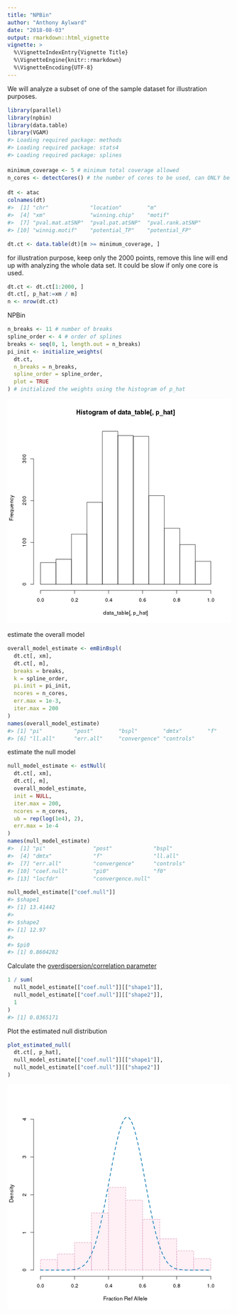 ```yaml
---
title: "NPBin"
author: "Anthony Aylward"
date: "2018-08-03"
output: rmarkdown::html_vignette
vignette: >
  %\VignetteIndexEntry{Vignette Title}
  %\VignetteEngine{knitr::rmarkdown}
  %\VignetteEncoding{UTF-8}
---
```




We will analyze a subset of one of the sample dataset for illustration
purposes.

```r
library(parallel)
library(npbin)
library(data.table)
library(VGAM)
#> Loading required package: methods
#> Loading required package: stats4
#> Loading required package: splines

minimum_coverage <- 5 # minimum total coverage allowed
n_cores <- detectCores() # the number of cores to be used, can ONLY be 1 if run on Windows.

dt <- atac
colnames(dt)
#>  [1] "chr"             "location"        "m"              
#>  [4] "xm"              "winning.chip"    "motif"          
#>  [7] "pval.mat.atSNP"  "pval.pat.atSNP"  "pval.rank.atSNP"
#> [10] "winnig.motif"    "potential_TP"    "potential_FP"
```


```r
dt.ct <- data.table(dt)[m >= minimum_coverage, ]
```

for illustration purpose, keep only the 2000 points, remove this line will
end up with analyzing the whole data set. It could be slow if only one core
is used.

```r
dt.ct <- dt.ct[1:2000, ]
dt.ct[, p_hat:=xm / m]
n <- nrow(dt.ct)
```

NPBin

```r
n_breaks <- 11 # number of breaks
spline_order <- 4 # order of splines
breaks <- seq(0, 1, length.out = n_breaks)
pi_init <- initialize_weights(
  dt.ct,
  n_breaks = n_breaks,
  spline_order = spline_order,
  plot = TRUE
) # initialized the weights using the histogram of p_hat
```

![plot of chunk shape_atac_initialize_weights](figure/shape_atac_initialize_weights-1.png)

estimate the overall model

```r
overall_model_estimate <- emBinBspl(
  dt.ct[, xm],
  dt.ct[, m],
  breaks = breaks,
  k = spline_order,
  pi.init = pi_init,
  ncores = n_cores,
  err.max = 1e-3,
  iter.max = 200
)
names(overall_model_estimate)
#> [1] "pi"          "post"        "bspl"        "dmtx"        "f"          
#> [6] "ll.all"      "err.all"     "convergence" "controls"
```

estimate the null model

```r
null_model_estimate <- estNull(
  dt.ct[, xm],
  dt.ct[, m],
  overall_model_estimate,
  init = NULL,
  iter.max = 200,
  ncores = n_cores,
  ub = rep(log(1e4), 2),
  err.max = 1e-4
)
names(null_model_estimate)
#>  [1] "pi"               "post"             "bspl"            
#>  [4] "dmtx"             "f"                "ll.all"          
#>  [7] "err.all"          "convergence"      "controls"        
#> [10] "coef.null"        "pi0"              "f0"              
#> [13] "locfdr"           "convergence.null"
```


```r
null_model_estimate[["coef.null"]]
#> $shape1
#> [1] 13.41442
#> 
#> $shape2
#> [1] 12.97
#> 
#> $pi0
#> [1] 0.8604282
```

Calculate the [overdispersion/correlation parameter](https://en.wikipedia.org/wiki/Beta-binomial_distribution#Moments_and_properties)


```r
1 / sum(
  null_model_estimate[["coef.null"]][["shape1"]],
  null_model_estimate[["coef.null"]][["shape2"]],
  1
)
#> [1] 0.0365171
```

Plot the estimated null distribution


```r
plot_estimated_null(
  dt.ct[, p_hat],
  null_model_estimate[["coef.null"]][["shape1"]],
  null_model_estimate[["coef.null"]][["shape2"]]
)
```

![plot of chunk shape_atac_plot_null](figure/shape_atac_plot_null-1.png)

